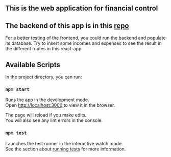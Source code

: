 
## This is the web application for financial control

## The backend of this app is in this [repo](https://github.com/AlexandreResende/poupa-up)

For a better testing of the frontend, you could run the backend and populate its database.
Try to insert some incomes and expenses to see the result in the different routes
in this react-app

## Available Scripts

In the project directory, you can run:

### `npm start`

Runs the app in the development mode.<br>
Open [http://localhost:3000](http://localhost:3000) to view it in the browser.

The page will reload if you make edits.<br>
You will also see any lint errors in the console.

### `npm test`

Launches the test runner in the interactive watch mode.<br>
See the section about [running tests](https://facebook.github.io/create-react-app/docs/running-tests) for more information.

